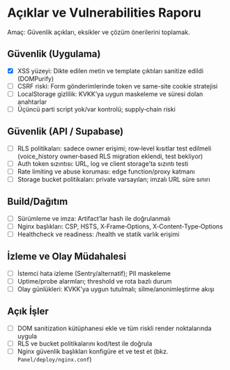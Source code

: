 # Açıklar ve Vulnerabilities Raporu

Amaç: Güvenlik açıkları, eksikler ve çözüm önerilerini toplamak.

## Güvenlik (Uygulama)

- [x] XSS yüzeyi: Dikte edilen metin ve template çıktıları sanitize edildi (DOMPurify)
- [ ] CSRF riski: Form gönderimlerinde token ve same-site cookie stratejisi
- [ ] LocalStorage gizlilik: KVKK’ya uygun maskeleme ve süresi dolan anahtarlar
- [ ] Üçüncü parti script yok/var kontrolü; supply‑chain riski

## Güvenlik (API / Supabase)

- [ ] RLS politikaları: sadece owner erişimi; row‑level kısıtlar test edilmeli (voice_history owner‑based RLS migration eklendi, test bekliyor)
- [ ] Auth token sızıntısı: URL, log ve client storage’ta sızıntı testi
- [ ] Rate limiting ve abuse koruması: edge function/proxy katmanı
- [ ] Storage bucket politikaları: private varsayılan; imzalı URL süre sınırı

## Build/Dağıtım

- [ ] Sürümleme ve imza: Artifact’lar hash ile doğrulanmalı
- [ ] Nginx başlıkları: CSP, HSTS, X‑Frame‑Options, X‑Content‑Type‑Options
- [ ] Healthcheck ve readiness: /health ve statik varlık erişimi

## İzleme ve Olay Müdahalesi

- [ ] İstemci hata izleme (Sentry/alternatif); PII maskeleme
- [ ] Uptime/probe alarmları; threshold ve rota bazlı durum
- [ ] Olay günlükleri: KVKK’ya uygun tutulmalı; silme/anonimleştirme akışı

## Açık İşler

- [ ] DOM sanitization kütüphanesi ekle ve tüm riskli render noktalarında uygula
- [ ] RLS ve bucket politikalarını kod/test ile doğrula
- [ ] Nginx güvenlik başlıkları konfigüre et ve test et (bkz. `Panel/deploy/nginx.conf`)
